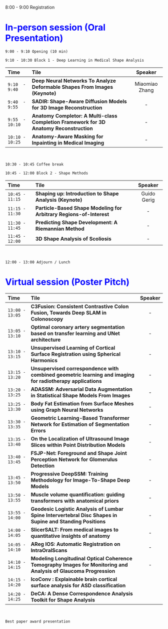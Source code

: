 
8:00 - 9:00 Registration

# <span style="color:blue">In-person session (Oral Presentation) </span> <br>

```
9:00 - 9:10 Opening (10 min) 
```

```
9:10 - 10:30 Block 1 - Deep Learning in Medical Shape Analysis
```

| Time   |      Tile      |  Speaker |
|:--------------|:-----------------------------------|:---------:|
| ```9:10  - 9:40```  | **Deep Neural Networks To Analyze Deformable Shapes From Images (Keynote)**             | Miaomiao Zhang |
| ```9:40  - 9:55```  | **SADIR: Shape-Aware Diffusion Models for 3D Image Reconstruction**                     |      -         |
| ```9:55  - 10:10``` | **Anatomy Completor: A Multi-class Completion Framework for 3D Anatomy Reconstruction** |      -         |
| ```10:10 - 10:25``` | **Anatomy-Aware Masking for Inpainting in Medical Imaging**                             |      -         | 

<br>

```
10:30 - 10:45 Coffee break
```

```
10:45 - 12:00 Block 2 - Shape Methods  
```

| Time   |      Tile      |  Speaker |
|:--------------|:-----------------------------------|:---------:|
| ```10:45 - 11:15``` | **Shaping up: Introduction to Shape Analysis (Keynote)**              | Guido Gerig|
| ```11:15 - 11:30``` | **Particle-Based Shape Modeling for Arbitrary Regions-of-Interest**   |   -        |
| ```11:30 - 11:45``` | **Predicting Shape Development: A Riemannian Method**                 |    -       |
| ```11:45 - 12:00``` | **3D Shape Analysis of Scoliosis**                                    |    -       |

<br>

```
12:00 - 13:00 Adjourn / Lunch
```

# <span style="color:blue">Virtual session (Poster Pitch) </span> <br>



| Time   |      Tile      |  Speaker |
|:--------------|:-----------------------------------|:---------:|
| ```13:00 - 13:05``` | **C3Fusion: Consistent Contrastive Colon Fusion, Towards Deep SLAM in Colonoscopy**              | -|
| ```13:05 - 13:10``` | **Optimal coronary artery segmentation based on transfer learning and UNet architecture**   |   -        |
| ```13:10 - 13:15``` | **Unsupervised Learning of Cortical Surface Registration using Spherical Harmonics**                  |    -       |
| ```13:15 - 13:20``` | **Unsupervised correspondence with combined geometric learning and imaging for radiotherapy applications**   |    -       |
| ```13:20 - 13:25``` | **ADASSM: Adversarial Data Augmentation in Statistical Shape Models From Images**                                     |    -       |
| ```13:25 - 13:30``` | **Body Fat Estimation from Surface Meshes using Graph Neural Networks**                                     |    -       |
| ```13:30 - 13:35``` | **Geometric Learning-Based Transformer Network for Estimation of Segmentation Errors**                                     |    -       |
| ```13:35 - 13:40``` | **On the Localization of Ultrasound Image Slices within Point Distribution Models**                                     |    -       |
| ```13:40 - 13:45``` | **FSJP-Net: Foreground and Shape Joint Perception Network for Glomerulus Detection**                                     |    -       |
| ```13:45 - 13:50``` | **Progressive DeepSSM: Training Methodology for Image-To-Shape Deep Models**                                     |    -       |
| ```13:50 - 13:55``` | **Muscle volume quantification: guiding transformers with anatomical priors**                                     |    -       |
| ```13:55 - 14:00``` | **Geodesic Logistic Analysis of Lumbar Spine Intervertebral Disc Shapes in Supine and Standing Positions**                                     |    -       |
| ```14:00 - 14:05``` | **SlicerSALT: From medical images to quantitative insights of anatomy**                                     |    -       |
| ```14:05 - 14:10``` | **AReg IOS: Automatic Registration on IntraOralScans**                                     |    -       |
| ```14:10 - 14:15``` | **Modeling Longitudinal Optical Coherence Tomography Images for Monitoring and Analysis of Glaucoma Progression**  |    -       |
| ```14:15 - 14:20``` | **IcoConv : Explainable brain cortical surface analysis for ASD classification**     
| ```14:20 - 14:25``` | **DeCA: A Dense Correspondence Analysis Toolkit for Shape Analysis**     

<br>

 ```
 Best paper award presentation
```
